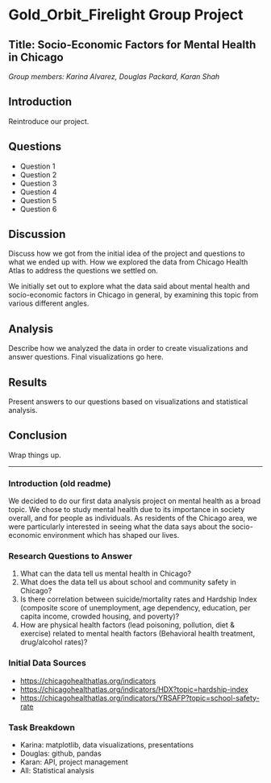 # Gold_Orbit_Firelight Group Project
## Title: Socio-Economic Factors for Mental Health in Chicago

*Group members: Karina Alvarez, Douglas Packard, Karan Shah*

## Introduction
Reintroduce our project.

## Questions
* Question 1
* Question 2
* Question 3
* Question 4
* Question 5
* Question 6

## Discussion
Discuss how we got from the initial idea of the project and questions to what we ended up with. How we explored the data from Chicago Health Atlas to address 
the questions we settled on.

We initially set out to explore what the data said about mental health and socio-economic factors in Chicago in general, by examining this topic from various different angles.

## Analysis
Describe how we analyzed the data in order to create visualizations and answer questions. Final visualizations go here.

## Results
Present answers to our questions based on visualizations and statistical analysis.

## Conclusion
Wrap things up.
___
### Introduction (old readme)
We decided to do our first data analysis project on mental health as a broad topic. We chose to study mental health due to its importance in society overall, and for  people as individuals. As residents of the Chicago area, we were particularly interested in seeing what the data says about the socio-economic environment which has shaped our lives. 

### Research Questions to Answer
1. What can the data tell us mental health in Chicago?
2. What does the data tell us about school and community safety in Chicago?
3. Is there correlation between suicide/mortality rates and Hardship Index (composite score of unemployment, age dependency, education, per capita income, crowded housing, and poverty)?
4. How are physical health factors (lead poisoning, pollution, diet & exercise) related to mental health factors (Behavioral health treatment, drug/alcohol rates)? 

### Initial Data Sources
* https://chicagohealthatlas.org/indicators
* https://chicagohealthatlas.org/indicators/HDX?topic=hardship-index
* https://chicagohealthatlas.org/indicators/YRSAFP?topic=school-safety-rate

### Task Breakdown
* Karina: matplotlib, data visualizations, presentations
* Douglas: github, pandas
* Karan: API,  project management
* All: Statistical analysis

